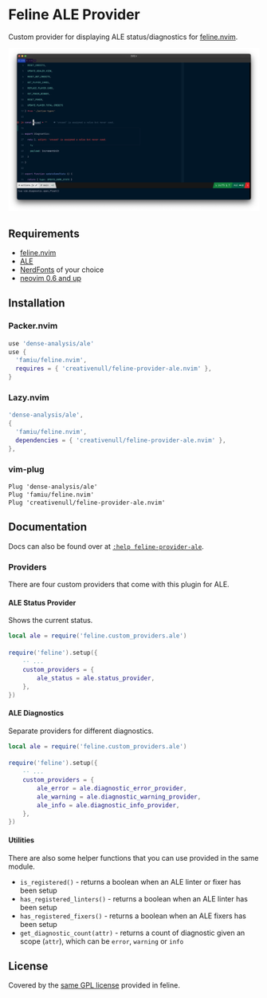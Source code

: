# Feline ALE Provider

Custom provider for displaying ALE status/diagnostics for [feline.nvim](https://github.com/famiu/feline.nvim).

![screenshot](./assets/screenshot.png)

## Requirements

+ [feline.nvim](https://github.com/famiu/feline.nvim)
+ [ALE](https://github.com/dense-analysis/ale)
+ [NerdFonts](https://www.nerdfonts.com/) of your choice
+ [neovim 0.6 and up](https://github.com/neovim/neovim)

## Installation

### Packer.nvim

```lua
use 'dense-analysis/ale'
use {
  'famiu/feline.nvim',
  requires = { 'creativenull/feline-provider-ale.nvim' },
}
```

### Lazy.nvim

```lua
'dense-analysis/ale',
{
  'famiu/feline.nvim',
  dependencies = { 'creativenull/feline-provider-ale.nvim' },
},
```

### vim-plug

```vim
Plug 'dense-analysis/ale'
Plug 'famiu/feline.nvim'
Plug 'creativenull/feline-provider-ale.nvim'
```

## Documentation

Docs can also be found over at [`:help feline-provider-ale`](./doc/feline-provider-ale.txt).

### Providers

There are four custom providers that come with this plugin for ALE.

#### ALE Status Provider

Shows the current status.

```lua
local ale = require('feline.custom_providers.ale')

require('feline').setup({
    -- ...
    custom_providers = {
        ale_status = ale.status_provider,
    },
})
```

#### ALE Diagnostics

Separate providers for different diagnostics.

```lua
local ale = require('feline.custom_providers.ale')

require('feline').setup({
    -- ...
    custom_providers = {
        ale_error = ale.diagnostic_error_provider,
        ale_warning = ale.diagnostic_warning_provider,
        ale_info = ale.diagnostic_info_provider,
    },
})
```

#### Utilities

There are also some helper functions that you can use provided in the same module.

+ `is_registered()` - returns a boolean when an ALE linter or fixer has been setup
+ `has_registered_linters()` - returns a boolean when an ALE linter has been setup
+ `has_registered_fixers()` - returns a boolean when an ALE fixers has been setup
+ `get_diagnostic_count(attr)` - returns a count of diagnostic given an scope (`attr`), which can be `error`,
  `warning` or `info`

## License

Covered by the [same GPL license](./LICENSE.md) provided in feline.
